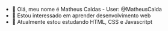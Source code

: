 - 👋 Olá, meu nome é Matheus Caldas - User: @MatheusCalda
- 👀 Estou interessado em aprender desenvolvimento web
- 🌱 Atualmente estou estudando HTML, CSS e Javascritpt
<!---
MatheusCalda/MatheusCalda is a ✨ special ✨ repository because its `README.md` (this file) appears on your GitHub profile.
You can click the Preview link to take a look at your changes.
--->
